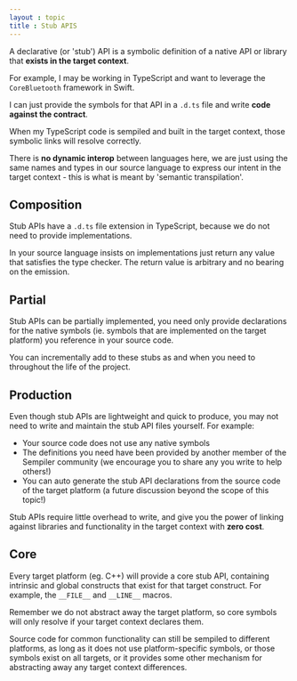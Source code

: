 ```yaml
---
layout : topic
title : Stub APIS
---
```


A declarative (or 'stub') API is a symbolic definition of a native API or library that **exists in the target context**. 

For example, I may be working in TypeScript and want to leverage the `CoreBluetooth` framework in Swift.

I can just provide the symbols for that API in a `.d.ts` file and write **code against the contract**. 

When my TypeScript code is sempiled and built in the target context, those symbolic links will resolve correctly.

There is **no dynamic interop** between languages here, we are just using the same names and types in our source language to express our intent in the target context - this is what is meant by 'semantic transpilation'.

## <a name="composition"></a>Composition

Stub APIs have a `.d.ts` file extension in TypeScript, because we do not need to provide implementations.

In your source language insists on implementations just return any value that satisfies the type checker. The return value is arbitrary and no bearing on the emission.

## <a name="partial"></a>Partial

Stub APIs can be partially implemented, you need only provide declarations for the native symbols (ie. symbols that are implemented on the target platform) you reference in your source code.

You can incrementally add to these stubs as and when you need to throughout the life of the project.

<script src="https://gist.github.com/ComethTheNerd/a8aa6f9a35e8dc110ba408985e577cef.js"> </script>


## <a name="production"></a>Production

Even though stub APIs are lightweight and quick to produce, you may not need to write and maintain the stub API files yourself. For example:

- Your source code does not use any native symbols
- The definitions you need have been provided by another member of the Sempiler community (we encourage you to share any you write to help others!)
- You can auto generate the stub API declarations from the source code of the target platform (a future discussion beyond the scope of this topic!)

Stub APIs require little overhead to write, and give you the power of linking against libraries and functionality in the target context with **zero cost**.

## <a name="core"></a>Core

Every target platform (eg. C++) will provide a core stub API, containing intrinsic and global constructs that exist for that target construct. For example, the `__FILE__` and `__LINE__` macros. 

Remember we do not abstract away the target platform, so core symbols will only resolve if your target context declares them. 

Source code for common functionality can still be sempiled to different platforms, as long as it does not use platform-specific symbols, or those symbols exist on all targets, or it provides some other mechanism for abstracting away any target context differences.
